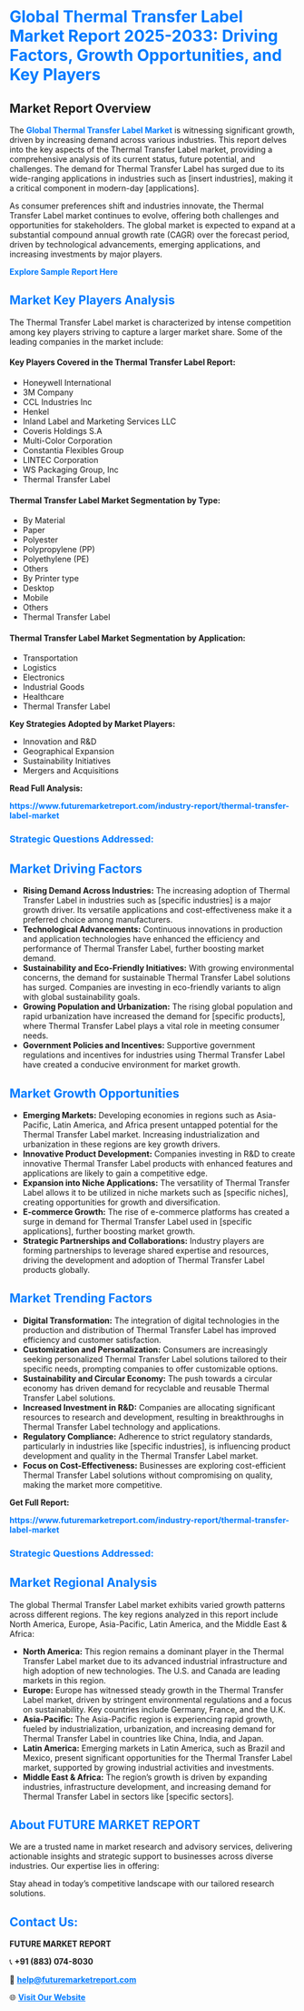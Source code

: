 <h1 style="color: #007BFF;">Global Thermal Transfer Label Market Report 2025-2033: Driving Factors, Growth Opportunities, and Key Players</h1>

<section id="overview">
<h2>Market Report Overview</h2>
<p>The <a href="https://www.futuremarketreport.com/industry-report/thermal-transfer-label-market" style="color: #007BFF; text-decoration: none;"><strong>Global Thermal Transfer Label Market</strong></a> is witnessing significant growth, driven by increasing demand across various industries. This report delves into the key aspects of the Thermal Transfer Label market, providing a comprehensive analysis of its current status, future potential, and challenges. The demand for Thermal Transfer Label has surged due to its wide-ranging applications in industries such as [insert industries], making it a critical component in modern-day [applications].</p>
<p>As consumer preferences shift and industries innovate, the Thermal Transfer Label market continues to evolve, offering both challenges and opportunities for stakeholders. The global market is expected to expand at a substantial compound annual growth rate (CAGR) over the forecast period, driven by technological advancements, emerging applications, and increasing investments by major players.</p>
</section>

<section id="overview">
<p><a href="https://www.futuremarketreport.com/request-sample/reportId=107097" style="color: #007BFF; text-decoration: none;"><strong>Explore Sample Report Here</strong></a></p>
</section>

<section id="key-players">
<h2 style="color: #007BFF;">Market Key Players Analysis</h2>
<p>The Thermal Transfer Label market is characterized by intense competition among key players striving to capture a larger market share. Some of the leading companies in the market include:</p>
<h4>Key Players Covered in the Thermal Transfer Label Report:</h4>
<ul><li>Honeywell International</li><li>3M Company</li><li>CCL Industries Inc</li><li>Henkel</li><li>Inland Label and Marketing Services LLC</li><li>Coveris Holdings S.A</li><li>Multi-Color Corporation</li><li>Constantia Flexibles Group</li><li>LINTEC Corporation</li><li>WS Packaging Group, Inc</li><li>Thermal Transfer Label</li></ul>
<h4>Thermal Transfer Label Market Segmentation by Type:</h4>
<ul><li>By Material</li><li>Paper</li><li>Polyester</li><li>Polypropylene (PP)</li><li>Polyethylene (PE)</li><li>Others</li><li>By Printer type</li><li>Desktop</li><li>Mobile</li><li>Others</li><li>Thermal Transfer Label</li></ul>

<h4>Thermal Transfer Label Market Segmentation by Application:</h4>
<ul><li>Transportation</li><li>Logistics</li><li>Electronics</li><li>Industrial Goods</li><li>Healthcare</li><li>Thermal Transfer Label</li></ul>
<p><strong>Key Strategies Adopted by Market Players:</strong></p>
<ul>
<li>Innovation and R&D</li>
<li>Geographical Expansion</li>
<li>Sustainability Initiatives</li>
<li>Mergers and Acquisitions</li>
</ul>
</section>

<section>
<p><strong>Read Full Analysis: </strong></p><a href="https://www.futuremarketreport.com/industry-report/thermal-transfer-label-market" style="color: #007BFF; text-decoration: none;"><strong>https://www.futuremarketreport.com/industry-report/thermal-transfer-label-market</strong></a>
<h3 style="color: #007BFF;">Strategic Questions Addressed:</h3>
</section>

<section id="driving-factors">
<h2 style="color: #007BFF;">Market Driving Factors</h2>
<ul>
<li><strong>Rising Demand Across Industries:</strong> The increasing adoption of Thermal Transfer Label in industries such as [specific industries] is a major growth driver. Its versatile applications and cost-effectiveness make it a preferred choice among manufacturers.</li>
<li><strong>Technological Advancements:</strong> Continuous innovations in production and application technologies have enhanced the efficiency and performance of Thermal Transfer Label, further boosting market demand.</li>
<li><strong>Sustainability and Eco-Friendly Initiatives:</strong> With growing environmental concerns, the demand for sustainable Thermal Transfer Label solutions has surged. Companies are investing in eco-friendly variants to align with global sustainability goals.</li>
<li><strong>Growing Population and Urbanization:</strong> The rising global population and rapid urbanization have increased the demand for [specific products], where Thermal Transfer Label plays a vital role in meeting consumer needs.</li>
<li><strong>Government Policies and Incentives:</strong> Supportive government regulations and incentives for industries using Thermal Transfer Label have created a conducive environment for market growth.</li>
</ul>
</section>

<section id="growth-opportunities">
<h2 style="color: #007BFF;">Market Growth Opportunities</h2>
<ul>
<li><strong>Emerging Markets:</strong> Developing economies in regions such as Asia-Pacific, Latin America, and Africa present untapped potential for the Thermal Transfer Label market. Increasing industrialization and urbanization in these regions are key growth drivers.</li>
<li><strong>Innovative Product Development:</strong> Companies investing in R&D to create innovative Thermal Transfer Label products with enhanced features and applications are likely to gain a competitive edge.</li>
<li><strong>Expansion into Niche Applications:</strong> The versatility of Thermal Transfer Label allows it to be utilized in niche markets such as [specific niches], creating opportunities for growth and diversification.</li>
<li><strong>E-commerce Growth:</strong> The rise of e-commerce platforms has created a surge in demand for Thermal Transfer Label used in [specific applications], further boosting market growth.</li>
<li><strong>Strategic Partnerships and Collaborations:</strong> Industry players are forming partnerships to leverage shared expertise and resources, driving the development and adoption of Thermal Transfer Label products globally.</li>
</ul>
</section>

<section id="trending-factors">
<h2 style="color: #007BFF;">Market Trending Factors</h2>
<ul>
<li><strong>Digital Transformation:</strong> The integration of digital technologies in the production and distribution of Thermal Transfer Label has improved efficiency and customer satisfaction.</li>
<li><strong>Customization and Personalization:</strong> Consumers are increasingly seeking personalized Thermal Transfer Label solutions tailored to their specific needs, prompting companies to offer customizable options.</li>
<li><strong>Sustainability and Circular Economy:</strong> The push towards a circular economy has driven demand for recyclable and reusable Thermal Transfer Label solutions.</li>
<li><strong>Increased Investment in R&D:</strong> Companies are allocating significant resources to research and development, resulting in breakthroughs in Thermal Transfer Label technology and applications.</li>
<li><strong>Regulatory Compliance:</strong> Adherence to strict regulatory standards, particularly in industries like [specific industries], is influencing product development and quality in the Thermal Transfer Label market.</li>
<li><strong>Focus on Cost-Effectiveness:</strong> Businesses are exploring cost-efficient Thermal Transfer Label solutions without compromising on quality, making the market more competitive.</li>
</ul>
</section>

<section>
<p><strong>Get Full Report: </strong></p><a href="https://www.futuremarketreport.com/industry-report/thermal-transfer-label-market" style="color: #007BFF; text-decoration: none;"><strong>https://www.futuremarketreport.com/industry-report/thermal-transfer-label-market</strong></a>
<h3 style="color: #007BFF;">Strategic Questions Addressed:</h3>
</section>


<section id="regional-analysis">
<h2 style="color: #007BFF;">Market Regional Analysis</h2>
<p>The global Thermal Transfer Label market exhibits varied growth patterns across different regions. The key regions analyzed in this report include North America, Europe, Asia-Pacific, Latin America, and the Middle East & Africa:</p>
<ul>
<li><strong>North America:</strong> This region remains a dominant player in the Thermal Transfer Label market due to its advanced industrial infrastructure and high adoption of new technologies. The U.S. and Canada are leading markets in this region.</li>
<li><strong>Europe:</strong> Europe has witnessed steady growth in the Thermal Transfer Label market, driven by stringent environmental regulations and a focus on sustainability. Key countries include Germany, France, and the U.K.</li>
<li><strong>Asia-Pacific:</strong> The Asia-Pacific region is experiencing rapid growth, fueled by industrialization, urbanization, and increasing demand for Thermal Transfer Label in countries like China, India, and Japan.</li>
<li><strong>Latin America:</strong> Emerging markets in Latin America, such as Brazil and Mexico, present significant opportunities for the Thermal Transfer Label market, supported by growing industrial activities and investments.</li>
<li><strong>Middle East & Africa:</strong> The region’s growth is driven by expanding industries, infrastructure development, and increasing demand for Thermal Transfer Label in sectors like [specific sectors].</li>
</ul>
</section>

<footer>
<h2 style="color: #007BFF;">About FUTURE MARKET REPORT</h2>
<p>We are a trusted name in market research and advisory services, delivering actionable insights and strategic support to businesses across diverse industries. Our expertise lies in offering:</p>

<p>Stay ahead in today’s competitive landscape with our tailored research solutions.</p>

<h2 style="color: #007BFF;">Contact Us:</h2>
<p><strong>FUTURE MARKET REPORT</strong></p>
<p>📞 <strong>+91 (883) 074-8030</strong></p>
<p>📧 <strong><a href="mailto:help@futuremarketreport.com" style="color: #007BFF;">help@futuremarketreport.com</a></strong></p>
<p>🌐 <strong><a href="https://www.futuremarketreport.com/" style="color: #007BFF;">Visit Our Website</a></strong></p>
</footer>
